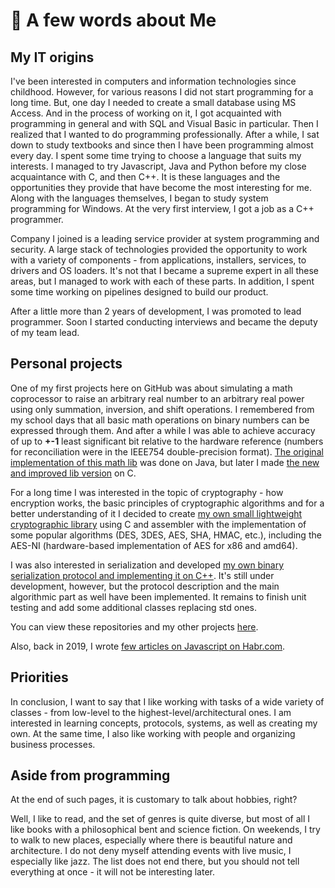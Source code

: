 # 🚀 A few words about Me

## My IT origins

I've been interested in computers and information technologies since childhood. However, for various reasons I did not start programming for a long time. But, one day I needed to create a small database using MS Access. And in the process of working on it, I got acquainted with programming in general and with SQL and Visual Basic in particular. Then I realized that I wanted to do programming professionally. After a while, I sat down to study textbooks and since then I have been programming almost every day. I spent some time trying to choose a language that suits my interests. I managed to try Javascript, Java and Python before my close acquaintance with C, and then C++. It is these languages and the opportunities they provide that have become the most interesting for me. Along with the languages themselves, I began to study system programming for Windows. At the very first interview, I got a job as a C++ programmer.

Company I joined is a leading service provider at system programming and security. A large stack of technologies provided the opportunity to work with a variety of components - from applications, installers, services, to drivers and OS loaders. It's not that I became a supreme expert in all these areas, but I managed to work with each of these parts. In addition, I spent some time working on pipelines designed to build our product.

After a little more than 2 years of development, I was promoted to lead programmer. Soon I started conducting interviews and became the deputy of my team lead.

## Personal projects

One of my first projects here on GitHub was about simulating a math coprocessor to raise an arbitrary real number to an arbitrary real power using only summation, inversion, and shift operations. I remembered from my school days that all basic math operations on binary numbers can be expressed through them. And after a while I was able to achieve accuracy of up to **+-1** least significant bit relative to the hardware reference (numbers for reconciliation were in the IEEE754 double-precision format). [The original implementation of this math lib](https://github.com/AndreyGS/MinimalMath) was done on Java, but later I made [the new and improved lib version](https://github.com/AndreyGS/CMinimalMath) on C.

For a long time I was interested in the topic of cryptography - how encryption works, the basic principles of cryptographic algorithms and for a better understanding of it I decided to create [my own small lightweight cryptographic library](https://github.com/AndreyGS/CryptoLib) using C and assembler with the implementation of some popular algorithms (DES, 3DES, AES, SHA, HMAC, etc.), including the AES-NI (hardware-based implementation of AES for x86 and amd64).

I was also interested in serialization and developed [my own binary serialization protocol and implementing it on C++](https://github.com/AndreyGS/common_serialization). It's still under development, however, but the protocol description and the main algorithmic part as well have been implemented. It remains to finish unit testing and add some additional classes replacing std ones.

You can view these repositories and my other projects [here](https://github.com/AndreyGS). 

Also, back in 2019, I wrote [few articles on Javascript on Habr.com](https://habr.com/ru/users/ukbpyh/publications/articles).

## Priorities

In conclusion, I want to say that I like working with tasks of a wide variety of classes - from low-level to the highest-level/architectural ones. I am interested in learning concepts, protocols, systems, as well as creating my own. At the same time, I also like working with people and organizing business processes.

## Aside from programming

At the end of such pages, it is customary to talk about hobbies, right?

Well, I like to read, and the set of genres is quite diverse, but most of all I like books with a philosophical bent and science fiction. On weekends, I try to walk to new places, especially where there is beautiful nature and architecture. I do not deny myself attending events with live music, I especially like jazz. The list does not end there, but you should not tell everything at once - it will not be interesting later.
